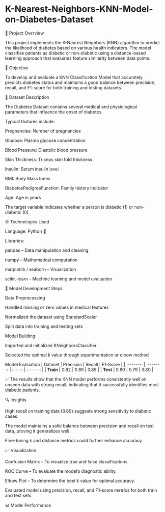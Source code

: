 # K-Nearest-Neighbors-KNN-Model-on-Diabetes-Dataset

📘 Project Overview

This project implements the K-Nearest Neighbors (KNN) algorithm to predict the likelihood of diabetes based on various health indicators. The model classifies patients as diabetic or non-diabetic using a distance-based learning approach that evaluates feature similarity between data points.

🎯 Objective

To develop and evaluate a KNN Classification Model that accurately predicts diabetes status and maintains a good balance between precision, recall, and F1-score for both training and testing datasets.

🧩 Dataset Description

The Diabetes Dataset contains several medical and physiological parameters that influence the onset of diabetes.

Typical features include:

Pregnancies: Number of pregnancies

Glucose: Plasma glucose concentration

Blood Pressure: Diastolic blood pressure

Skin Thickness: Triceps skin fold thickness

Insulin: Serum insulin level

BMI: Body Mass Index

DiabetesPedigreeFunction: Family history indicator

Age: Age in years

The target variable indicates whether a person is diabetic (1) or non-diabetic (0).

⚙️ Technologies Used

Language: Python 🐍

Libraries:

pandas – Data manipulation and cleaning

numpy – Mathematical computation

matplotlib / seaborn – Visualization

scikit-learn – Machine learning and model evaluation

🧮 Model Development Steps

Data Preprocessing

Handled missing or zero values in medical features

Normalized the dataset using StandardScaler

Split data into training and testing sets

Model Building

Imported and initialized KNeighborsClassifier

Selected the optimal k value through experimentation or elbow method

Model Evaluation
|  Dataset  | Precision | Recall | F1-Score |
| :-------: | :-------: | :----: | :------: |
| **Train** |    0.82   |  0.89  |   0.85   |
|  **Test** |    0.80   |  0.79  |   0.80   |

✅ The results show that the KNN model performs consistently well on unseen data with strong recall, indicating that it successfully identifies most diabetic patients.

🔍 Insights

High recall on training data (0.89) suggests strong sensitivity to diabetic cases.

The model maintains a solid balance between precision and recall on test data, proving it generalizes well.

Fine-tuning k and distance metrics could further enhance accuracy.

📈 Visualization

Confusion Matrix – To visualize true and false classifications.

ROC Curve – To evaluate the model’s diagnostic ability.

Elbow Plot – To determine the best k value for optimal accuracy.

Evaluated model using precision, recall, and F1-score metrics for both train and test sets

📊 Model Performance
